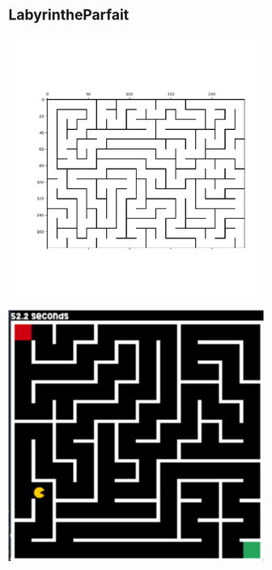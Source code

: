 # LabyrintheParfait

![Alt text](screenshots/python.png?raw=true "Python")

![Alt text](screenshots/sfml.png?raw=true "Python")



